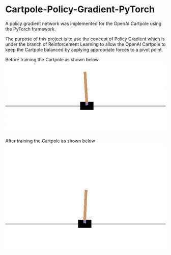 # Cartpole-Policy-Gradient-PyTorch
A policy gradient network was implemented for the OpenAI Cartpole using the PyTorch framework.

The purpose of this project is to use the concept of Policy Gradient which is under the branch of Reinforcement Learning to allow the OpenAI Cartpole to keep the Cartpole balanced by applying appropriate forces to a pivot point.

Before training the Cartpole as shown below
![](https://github.com/harrisloi/Cartpole-Policy-Gradient-PyTorch/blob/main/Images/Untrained%20Cartpole.gif)

After training the Cartpole as shown below
![](https://github.com/harrisloi/Cartpole-Policy-Gradient-PyTorch/blob/main/Images/Trained%20Cartpole.gif)
